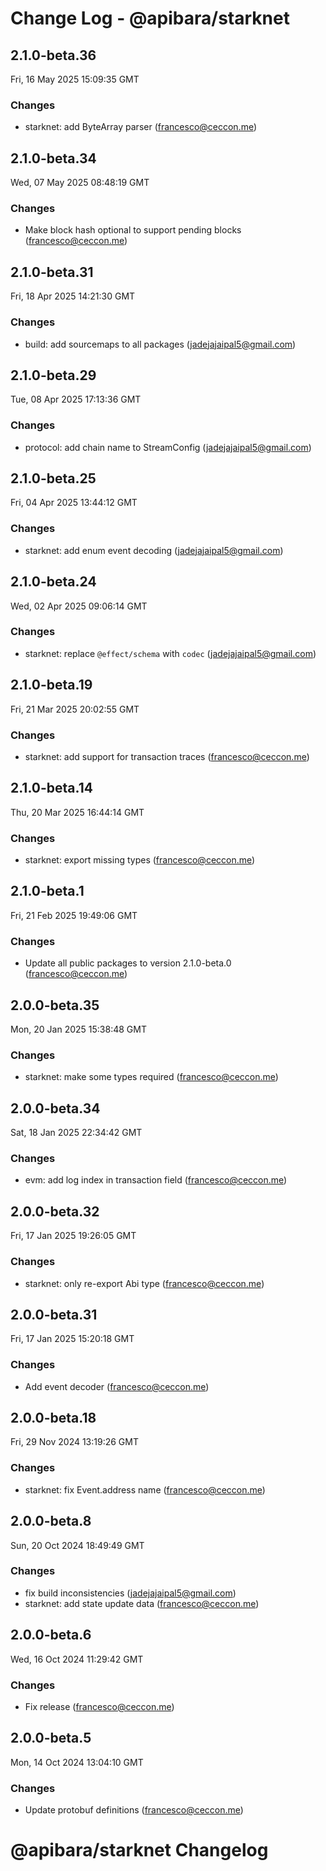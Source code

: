 # Change Log - @apibara/starknet

<!-- This log was last generated on Fri, 16 May 2025 15:09:35 GMT and should not be manually modified. -->

<!-- Start content -->

## 2.1.0-beta.36

Fri, 16 May 2025 15:09:35 GMT

### Changes

- starknet: add ByteArray parser (francesco@ceccon.me)

## 2.1.0-beta.34

Wed, 07 May 2025 08:48:19 GMT

### Changes

- Make block hash optional to support pending blocks (francesco@ceccon.me)

## 2.1.0-beta.31

Fri, 18 Apr 2025 14:21:30 GMT

### Changes

- build: add sourcemaps to all packages (jadejajaipal5@gmail.com)

## 2.1.0-beta.29

Tue, 08 Apr 2025 17:13:36 GMT

### Changes

- protocol: add chain name to StreamConfig (jadejajaipal5@gmail.com)

## 2.1.0-beta.25

Fri, 04 Apr 2025 13:44:12 GMT

### Changes

- starknet: add enum event decoding (jadejajaipal5@gmail.com)

## 2.1.0-beta.24

Wed, 02 Apr 2025 09:06:14 GMT

### Changes

- starknet: replace `@effect/schema` with `codec` (jadejajaipal5@gmail.com)

## 2.1.0-beta.19

Fri, 21 Mar 2025 20:02:55 GMT

### Changes

- starknet: add support for transaction traces (francesco@ceccon.me)

## 2.1.0-beta.14

Thu, 20 Mar 2025 16:44:14 GMT

### Changes

- starknet: export missing types (francesco@ceccon.me)

## 2.1.0-beta.1

Fri, 21 Feb 2025 19:49:06 GMT

### Changes

- Update all public packages to version 2.1.0-beta.0 (francesco@ceccon.me)

## 2.0.0-beta.35

Mon, 20 Jan 2025 15:38:48 GMT

### Changes

- starknet: make some types required (francesco@ceccon.me)

## 2.0.0-beta.34

Sat, 18 Jan 2025 22:34:42 GMT

### Changes

- evm: add log index in transaction field (francesco@ceccon.me)

## 2.0.0-beta.32

Fri, 17 Jan 2025 19:26:05 GMT

### Changes

- starknet: only re-export Abi type (francesco@ceccon.me)

## 2.0.0-beta.31

Fri, 17 Jan 2025 15:20:18 GMT

### Changes

- Add event decoder (francesco@ceccon.me)

## 2.0.0-beta.18

Fri, 29 Nov 2024 13:19:26 GMT

### Changes

- starknet: fix Event.address name (francesco@ceccon.me)

## 2.0.0-beta.8

Sun, 20 Oct 2024 18:49:49 GMT

### Changes

- fix build inconsistencies (jadejajaipal5@gmail.com)
- starknet: add state update data (francesco@ceccon.me)

## 2.0.0-beta.6

Wed, 16 Oct 2024 11:29:42 GMT

### Changes

- Fix release (francesco@ceccon.me)

## 2.0.0-beta.5

Mon, 14 Oct 2024 13:04:10 GMT

### Changes

- Update protobuf definitions (francesco@ceccon.me)

# @apibara/starknet Changelog

